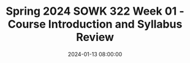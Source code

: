 ---
layout: single_presentation
name: spring-2024-sowk-322-week-01-course-introduction-and-syllabus-review.md
title: "Spring 2024 SOWK 322 Week 01 - Course Introduction and Syllabus Review"
date:  2024-01-13 08:00:00
presentation_id: Pvx9sK
permalink: /Pvx9sK/
redirect_from:
  - /presentations/Pvx9sK/spring-2024-sowk-322-week-01-course-introduction-and-syllabus-review
slides: 
  - slide_name: deck-11990-large-0.jpeg
    slide_text: >
      <p>JACOB CAMPBELL, LICSW PH.D.
      PRACTICE WITH PERSONS WITH SPECIAL NEEDS Week 01: Introduction to SOWK 322 (2) Spring 2024 at Heritage University
      Photo by Tim Mossholder on Unsplash</p>
      
  - slide_name: deck-11990-large-1.jpeg
    slide_text: >
      <p>AGENDA Introduce myself Introduce the course</p>
      
  - slide_name: deck-11990-large-2.jpeg
    slide_text: >
      <h2>ABOUT ME AND THIS CLASS</h2>
      <p>I developed it in 2017 Work with a broad range of persons with special needs</p>
      
  - slide_name: deck-11990-large-3.jpeg
    slide_text: >
      <h2>REVIEWING SYLLABUS
      SOWK 322 (2): Practice with Persons with Special Needs (3 credits) Jacob Campbell, Ph.D., LICSW Office Hours: By Arrangement Office Location: By Arrangement Course Hours: Asynchronous</h2>
      <p>Spring 2024, Heritage at CBC Email: campbell_j@heritage.edu Cell Phone: (509) 392-1056 Class Location: Online
      Course Description
      Some of the highlights
      This course provides the student with practical knowledge and skills to work with individuals, families, and communities with longer-term service needs. The student will be required to apply assessment and plan an effective intervention. The following is a listing of specific course prerequisites: None are listed.
      Course Purpose Social workers often work with vulnerable populations, and these vulnerable populations frequently include persons with special needs. Children with chronic healthcare conditions, developmental disorders, and congenital disabilities commonly access services done by social workers. This course builds on the knowledge and skills for working with individuals to gain further insight into research, applied services, and policy perspectives, reflecting the range of needs for persons requiring special assistance.
      Relationship to Other Sequences and Other Courses SOWK 322 is an online elective course offered to Toppenish and Tri-Cities Campus students. One of the 2022 Educational Policy and Accreditation Standards (EPAS) described by the Council for Social Work Education (CSWE) is for students to engage in diversity and practice differences. Persons with severe disabilities and special needs require specialized services to meet those needs. This class is meant to introduce students to these needs.
      Land Acknowledgement Heritage University occupies its home on the traditional lands of the Yakama People. These ancestral homelands are the Yakama, Palouse, Pisquouse, Wenatshapam, Klikatat, Klinquit, Kow- was-say-ee, Li-ay-</p>
      
  - slide_name: deck-11990-large-4.jpeg
    slide_text: >
      <p>TEXT BOOK
      HELPFUL RESOURCES</p>
      
  - slide_name: deck-11990-large-5.jpeg
    slide_text: >
      <p>􀉅
      􀫘
      􁏵
      􁒯
      􂃨
      FORMAT AND LEARNING In SOWK 322
      Readings and Other Content
      Video Lectures
      Discussion Forums
      Group Presentation
      Papers</p>
      
  - slide_name: deck-11990-large-6.jpeg
    slide_text: >
      <p>ASSIGNMENTS POINTS
      Break down of all the assignments this semester
      A-01: Asynchronous Participation and Engagement A-02: Disability Rights Quiz A-03: Disability Population Group Presentation A-04: Analysis of Activist Work on Social Media A-05: Accessibility in Your Community Re ection Paper
      8%
      16% 12%
      48%
      16% 8% 16%
      fl
      fl
      EC - A-06a: Crip Camp Film Re ective Paper EC - A-06b: Disability Population Research Paper</p>
      
  - slide_name: deck-11990-large-7.jpeg
    slide_text: >
      <p>Appointments &amp; Questions I’m very reachable</p>
      
  - slide_name: deck-11990-large-8.jpeg
    slide_text: >
      <p>ACADEMIC HONESTY
      Who’s information is this?</p>
      
  - slide_name: deck-11990-large-9.jpeg
    slide_text: >
      <p>Tentative Schedule
      WHAT IS THE PLAN ANYWAYS?
      S
      M
      T
      W
      T
      F
      😎 😎
      S 😎
      😎 😎 😎
      😎 😎</p>
      
  - slide_name: deck-11990-large-10.jpeg
    slide_text: >
      <p>Rubrics Initial
      Content Area
      Emerging
      Developed
      x
      x
      Content Area
      1
      Jacob Campbell, LICSW at Heritage University
      Highly Developed
      1
      SOWK 487 Spring 2023</p>
      
  - slide_name: deck-11990-large-11.jpeg
    slide_text: >
      <p>INFORMATION SECTIONS -
      Attendance Library Credit Hour Requirements Campus Security &amp; Safety Accommodation Policy</p>
      
  - slide_name: deck-11990-large-12.jpeg
    slide_text: >
      <p>SOWK 322 WEEK 01 Forums
      👋
      Watch lecture video Review National Center on Birth Defects and Developmental Disability (2020) infographic
      📱
      SOWK 322 Course Introductions
      ffi
      Tasks
      Introduction to Assignment 04
      4 Replies in the forums
      Analysis of Activist Work on Social Media
      Disability Impacts All of Us Infographic
      Fill out the contact form
      👍
      Questions About the Syllabus or Course
      A rmation of Course Guidelines
      🤨</p>
      
presentation_description: >
  <p>Welcome to the SOWK 322 (2): Practice with Persons with Special Needs. I am very excited to go through this coursework with each and every one of you. The first week is an introduction to the course. I hope to help lay out the foundation for this semester. The objectives for this week are as follows:</p>
  <ul>
  <li>Understand the structure and expectations of the course</li>
  <li>Introduce yourself to the course and learn about your classmates</li>
  <li>Utilize social media for social justice education</li>
  <li>Become familiar with disability demographics</li>
  </ul>
  
downloadable_slides: deck-11990.pdf
slides_count: 13
header:
  teaser: deck-11990-thumb-0.jpeg
presentation_video:
location: "Heritage University"
tags:
  - Heritage University
  - BASW Program
  - SOWK 322
---